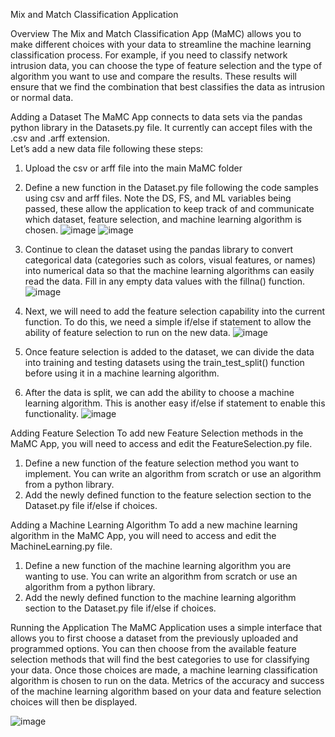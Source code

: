 Mix and Match Classification Application

Overview
The Mix and Match Classification App (MaMC) allows you to make different choices with your data to streamline the machine learning classification process. 
For example, if you need to classify network intrusion data, you can choose the type of feature selection and the type of algorithm you want to use and compare the results. These results will ensure that we find the combination that best classifies the data as intrusion or normal data. 

Adding a Dataset 
The MaMC App connects to data sets via the pandas python library in the Datasets.py file. It currently can accept files with the .csv and .arff extension.  
Let’s add a new data file following these steps:
1.	Upload the csv or arff file into the main MaMC folder
2.	Define a new function in the Dataset.py file following the code samples using csv and arff files. Note the DS, FS, and ML variables being passed, these allow the application to keep track of and communicate which dataset, feature selection, and machine learning algorithm is chosen. ![image](https://user-images.githubusercontent.com/44102740/144881407-23ca2909-26c4-48ef-aabe-9c85653c6be0.png)
![image](https://user-images.githubusercontent.com/44102740/144881440-6cbd426a-4e16-4bf7-8e03-1a0eb7ff6a97.png)

3.	Continue to clean the dataset using the pandas library to convert categorical data (categories such as colors, visual features, or names) into numerical data so that the machine learning algorithms can easily read the data. Fill in any empty data values with the fillna() function. ![image](https://user-images.githubusercontent.com/44102740/144881507-7f61aed5-aa93-4f0c-9584-62819d05eed3.png)

4.	Next, we will need to add the feature selection capability into the current function. To do this, we need a simple if/else if statement to allow the ability of feature selection to run on the new data. ![image](https://user-images.githubusercontent.com/44102740/144881553-359d2909-1108-4fe9-bfc5-23f29606518e.png)

5.	Once feature selection is added to the dataset, we can divide the data into training and testing datasets using the train_test_split() function before using it in a machine learning algorithm.
6.	After the data is split, we can add the ability to choose a machine learning algorithm. This is another easy if/else if statement to enable this functionality.
  ![image](https://user-images.githubusercontent.com/44102740/144881585-23dff597-cca4-42da-8bc3-62b75f22a06f.png)


Adding Feature Selection 
To add new Feature Selection methods in the MaMC App, you will need to access and edit the FeatureSelection.py file. 
1.	Define a new function of the feature selection method you want to implement. You can write an algorithm from scratch or use an algorithm from a python library. 
2.	Add the newly defined function to the feature selection section to the Dataset.py file if/else if choices.

Adding a Machine Learning Algorithm 
To add a new machine learning algorithm in the MaMC App, you will need to access and edit the MachineLearning.py file. 
1.	Define a new function of the machine learning algorithm you are wanting to use. You can write an algorithm from scratch or use an algorithm from a python library. 
2.	Add the newly defined function to the machine learning algorithm section to the Dataset.py file if/else if choices. 

Running the Application
The MaMC Application uses a simple interface that allows you to first choose a dataset from the previously uploaded and programmed options. You can then choose from the available feature selection methods that will find the best categories to use for classifying your data.
Once those choices are made, a machine learning classification algorithm is chosen to run on the data. Metrics of the accuracy and success of the machine learning algorithm based on your data and feature selection choices will then be displayed. 

![image](https://user-images.githubusercontent.com/44102740/144881193-89ab52f7-6ca8-417f-b58d-fc778f0e808c.png)


